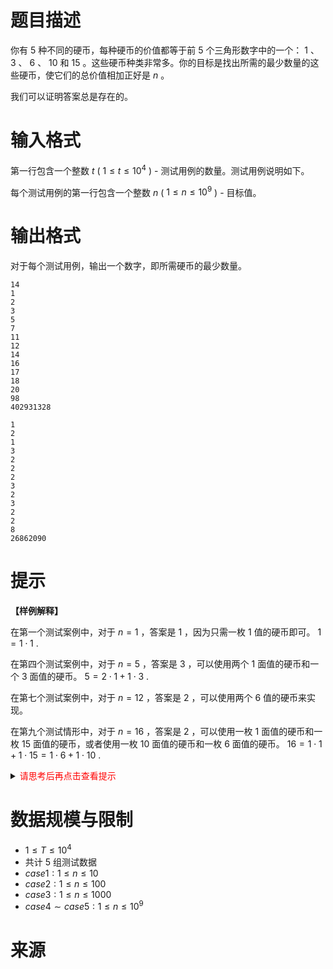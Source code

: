 # 题目描述
你有 $5$ 种不同的硬币，每种硬币的价值都等于前 $5$ 个三角形数字中的一个： $1$ 、 $3$ 、 $6$ 、 $10$ 和 $15$ 。这些硬币种类非常多。你的目标是找出所需的最少数量的这些硬币，使它们的总价值相加正好是 $n$ 。

我们可以证明答案总是存在的。

# 输入格式

第一行包含一个整数 $t$ ( $1 \le t \le 10^4$ ) - 测试用例的数量。测试用例说明如下。

每个测试用例的第一行包含一个整数 $n$ ( $1 \leq n \leq 10^9$ ) - 目标值。

# 输出格式

对于每个测试用例，输出一个数字，即所需硬币的最少数量。

```input1
14
1
2
3
5
7
11
12
14
16
17
18
20
98
402931328
```

```output1
1
2
1
3
2
2
2
3
2
3
2
2
8
26862090
```

# 提示
**【样例解释】**

在第一个测试案例中，对于 $n = 1$ ，答案是 $1$ ，因为只需一枚 $1$ 值的硬币即可。 $1 = 1 \cdot 1$ .

在第四个测试案例中，对于 $n = 5$ ，答案是 $3$ ，可以使用两个 $1$ 面值的硬币和一个 $3$ 面值的硬币。 $5 = 2 \cdot 1 + 1 \cdot 3$ .

在第七个测试案例中，对于 $n = 12$ ，答案是 $2$ ，可以使用两个 $6$ 值的硬币来实现。

在第九个测试情形中，对于 $n = 16$ ，答案是 $2$ ，可以使用一枚 $1$ 面值的硬币和一枚 $15$ 面值的硬币，或者使用一枚 $10$ 面值的硬币和一枚 $6$ 面值的硬币。 $16 = 1 \cdot 1 + 1 \cdot 15 = 1 \cdot 6 + 1 \cdot 10$ .
  
<details>
<summary><font color="#FF0000">请思考后再点击查看提示</font></summary>

</details>

# 数据规模与限制
* $1 \leq T \leq 10^4$
* 共计 5 组测试数据
* $case1: 1 \leq n \leq 10$
* $case2: 1 \leq n \leq 100$
* $case3: 1 \leq n \leq 1000$
* $case4 \sim case5: 1 \leq n \leq 10^9$

# 来源
<!--
* [codeforces: CF_931_div2_B](https://codeforces.com/contest/1934/problem/B)
-->